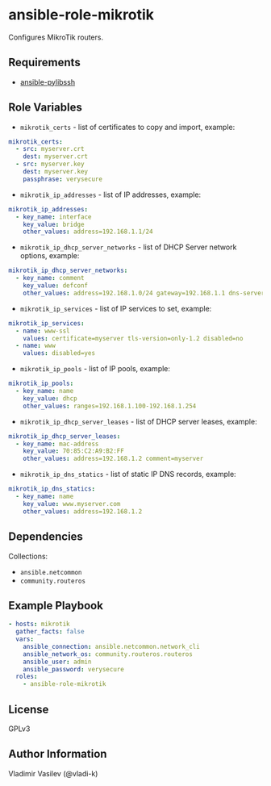 ansible-role-mikrotik
====

Configures MikroTik routers.

Requirements
------------

* [ansible-pylibssh](https://pypi.org/project/ansible-pylibssh/)

Role Variables
--------------

* `mikrotik_certs` - list of certificates to copy and import, example:
```yaml
mikrotik_certs:
  - src: myserver.crt
    dest: myserver.crt
  - src: myserver.key
    dest: myserver.key
    passphrase: verysecure
```
* `mikrotik_ip_addresses` - list of IP addresses, example:
```yaml
mikrotik_ip_addresses:
  - key_name: interface
    key_value: bridge
    other_values: address=192.168.1.1/24
```
* `mikrotik_ip_dhcp_server_networks` - list of DHCP Server network options, example:
```yaml
mikrotik_ip_dhcp_server_networks:
  - key_name: comment
    key_value: defconf
    other_values: address=192.168.1.0/24 gateway=192.168.1.1 dns-server=192.168.1.1
```
* `mikrotik_ip_services` - list of IP services to set, example:
```yaml
mikrotik_ip_services:
  - name: www-ssl
    values: certificate=myserver tls-version=only-1.2 disabled=no
  - name: www
    values: disabled=yes
```
* `mikrotik_ip_pools` - list of IP pools, example:
```yaml
mikrotik_ip_pools:
  - key_name: name
    key_value: dhcp
    other_values: ranges=192.168.1.100-192.168.1.254
```
* `mikrotik_ip_dhcp_server_leases` - list of DHCP server leases, example:
```yaml
mikrotik_ip_dhcp_server_leases:
  - key_name: mac-address
    key_value: 70:85:C2:A9:B2:FF
    other_values: address=192.168.1.2 comment=myserver
```
* `mikrotik_ip_dns_statics` - list of static IP DNS records, example:
```yaml
mikrotik_ip_dns_statics:
  - key_name: name
    key_value: www.myserver.com
    other_values: address=192.168.1.2
```

Dependencies
------------

Collections:

* `ansible.netcommon`
* `community.routeros`


Example Playbook
----------------

```yaml
- hosts: mikrotik
  gather_facts: false
  vars:
    ansible_connection: ansible.netcommon.network_cli
    ansible_network_os: community.routeros.routeros
    ansible_user: admin
    ansible_password: verysecure
  roles:
    - ansible-role-mikrotik
```

License
-------

GPLv3

Author Information
------------------

Vladimir Vasilev (@vladi-k)
